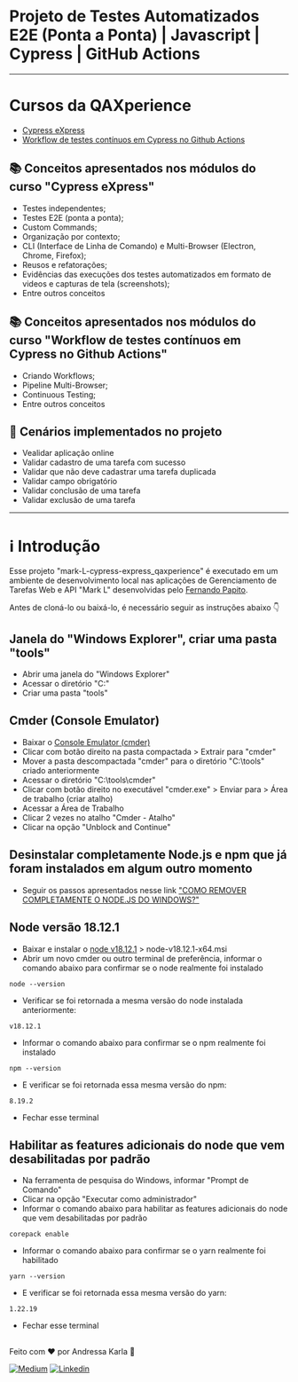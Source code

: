 # Projeto de Testes Automatizados E2E (Ponta a Ponta) | Javascript | Cypress | GitHub Actions 
---
# Cursos da QAXperience
- [Cypress eXpress](https://qaxperience.com/cursos/cypress-express/) 
- [Workflow de testes contínuos em Cypress no Github Actions](https://play.qaxperience.com/89386-workflow-de-testes-continuos-em-cypress-no-github-actions) 

## :books: Conceitos apresentados nos módulos do curso "Cypress eXpress"
- Testes independentes;
- Testes E2E (ponta a ponta);
- Custom Commands;
- Organização por contexto;
- CLI (Interface de Linha de Comando) e Multi-Browser (Electron, Chrome, Firefox);
- Reusos e refatorações;
- Evidências das execuções dos testes automatizados em formato de videos e capturas de tela (screenshots);
- Entre outros conceitos

## :books: Conceitos apresentados nos módulos do curso "Workflow de testes contínuos em Cypress no Github Actions"
- Criando Workflows;
- Pipeline Multi-Browser;
- Continuous Testing;
- Entre outros conceitos

## :pushpin: Cenários implementados no projeto
- Vealidar aplicação online
- Validar cadastro de uma tarefa com sucesso
- Validar que não deve cadastrar uma tarefa duplicada
- Validar campo obrigatório
- Validar conclusão de uma tarefa
- Validar exclusão de uma tarefa

---
# :information_source: Introdução 
Esse projeto "mark-L-cypress-express_qaxperience" é executado em um ambiente de desenvolvimento local nas aplicações de Gerenciamento de Tarefas Web e API "Mark L" desenvolvidas pelo [Fernando Papito](https://www.linkedin.com/in/papitoio/). 

Antes de cloná-lo ou baixá-lo, é necessário seguir as instruções abaixo :point_down:

## Janela do "Windows Explorer", criar uma pasta "tools"
- Abrir uma janela do "Windows Explorer"
- Acessar o diretório "C:"
- Criar uma pasta "tools"

## Cmder (Console Emulator)
- Baixar o [Console Emulator (cmder)](https://github.com/cmderdev/cmder/releases/download/v1.3.5/cmder.zip)
- Clicar com botão direito na pasta compactada > Extrair para "cmder"
- Mover a pasta descompactada "cmder" para o diretório "C:\tools" criado anteriormente
- Acessar o diretório "C:\tools\cmder"
- Clicar com botão direito no executável "cmder.exe" > Enviar para > Área de trabalho (criar atalho)
- Acessar a Área de Trabalho
- Clicar 2 vezes no atalho "Cmder - Atalho"
- Clicar na opção "Unblock and Continue"

## Desinstalar completamente Node.js e npm que já foram instalados em algum outro momento
- Seguir os passos apresentados nesse link ["COMO REMOVER COMPLETAMENTE O NODE.JS DO WINDOWS?"](https://acervolima.com/como-remover-completamente-o-node-js-do-windows/#:~:text=Pesquise%20por%20programa%20e%20recursos,js%20e%20desinstale-o.)

## Node versão 18.12.1
- Baixar e instalar o [node v18.12.1](https://nodejs.org/dist/v18.12.1/) > node-v18.12.1-x64.msi
- Abrir um novo cmder ou outro terminal de preferência, informar o comando abaixo para confirmar se o node realmente foi instalado
```
node --version
```
- Verificar se foi retornada a mesma versão do node instalada anteriormente:
```
v18.12.1
```
- Informar o comando abaixo para confirmar se o npm realmente foi instalado
```
npm --version
```
- E verificar se foi retornada essa mesma versão do npm:
```
8.19.2
```
- Fechar esse terminal

## Habilitar as features adicionais do node que vem desabilitadas por padrão 
- Na ferramenta de pesquisa do Windows, informar "Prompt de Comando" 
- Clicar na opção "Executar como administrador"
- Informar o comando abaixo para habilitar as features adicionais do node que vem desabilitadas por padrão 
```
corepack enable
```
- Informar o comando abaixo para confirmar se o yarn realmente foi habilitado
```
yarn --version
```
- E verificar se foi retornada essa mesma versão do yarn:
```
1.22.19
```
- Fechar esse terminal

##
Feito com ❤️ por Andressa Karla</a> :wave: 

[![Medium](https://img.shields.io/badge/-Medium-595D60?style=plastic&logo=Medium&logoColor=white&link=https://medium.com/@andressakarla)](https://medium.com/@andressakarla)
[![Linkedin](https://img.shields.io/badge/-LinkedIn-595D60?style=plastic&logo=Linkedin&logoColor=white&link=https://www.linkedin.com/in/andressakarla//)](https://www.linkedin.com/in/andressakarla/)
